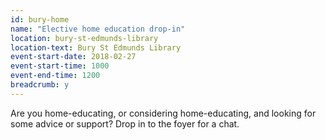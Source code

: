 ```yaml
---
id: bury-home
name: "Elective home education drop-in"
location: bury-st-edmunds-library
location-text: Bury St Edmunds Library
event-start-date: 2018-02-27
event-start-time: 1000
event-end-time: 1200
breadcrumb: y
---
```


Are you home-educating, or considering home-educating, and looking for some advice or support? Drop in to the foyer for a chat.
